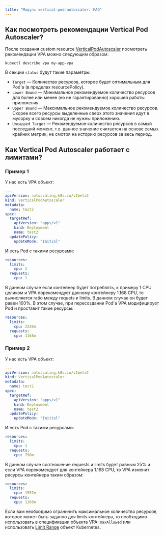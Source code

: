 ```yaml
---
title: "Модуль vertical-pod-autoscaler: FAQ"
---
```


## Как посмотреть рекомендации Vertical Pod Autoscaler?
После создания custom resource [VerticalPodAutoscaler](cr.html#verticalpodautoscaler) посмотреть рекомендации VPA можно следующим образом:

```shell
kubectl describe vpa my-app-vpa
```

В секции `status` будут такие параметры:
- `Target` — Количество ресурсов, которое будет оптимальным для Pod'а (в пределах resourcePolicy).
- `Lower Bound` — Минимальное рекомендуемое количество ресурсов для более или менее (но не гарантированно) хорошей работы приложения.
- `Upper Bound` — Максимальное рекомендуемое количество ресурсов. Скорее всего ресурсы выделенные сверх этого значения идут в мусорку и совсем никогда не нужны приложению.
- `Uncapped Target` — Рекомендуемое количество ресурсов в самый последний момент, т.е. данное значение считается на основе самых крайних метрик, не смотря на историю ресурсов за весь период.

## Как Vertical Pod Autoscaler работает с лимитами?

### Пример 1

У нас есть VPA объект:

```yaml
---
apiVersion: autoscaling.k8s.io/v1beta2
kind: VerticalPodAutoscaler
metadata:
  name: test2
spec:
  targetRef:
    apiVersion: "apps/v1"
    kind: Deployment
    name: test2
  updatePolicy:
    updateMode: "Initial"
```

И есть Pod с такими ресурсами:
```yaml
resources:
  limits:
    cpu: 2
  requests:
    cpu: 1
```

В данном случае если контейнер будет потреблять, к примеру 1 CPU целиком и VPA порекомендует данному контейнеру 1.168 CPU, то вычисляется ratio между requets и limits. В данном случае он будет равен 100%.
В этом случае, при пересоздании Pod'а VPA модифицирует Pod и проставит такие ресурсы:
```yaml
resources:
  limits:
    cpu: 2336m
  requests:
    cpu: 1168m
```

### Пример 2

У нас есть VPA объект:
```yaml
---
apiVersion: autoscaling.k8s.io/v1beta2
kind: VerticalPodAutoscaler
metadata:
  name: test2
spec:
  targetRef:
    apiVersion: "apps/v1"
    kind: Deployment
    name: test2
  updatePolicy:
    updateMode: "Initial"
```

И есть Pod с такими ресурсами:
```yaml
resources:
  limits:
    cpu: 1
  requests:
    cpu: 750m
```

В данном случае соотношение requests и limits будет равным 25% и если VPA порекомендует для контейнера 1.168 CPU, то VPA изменит ресурсы контейнера таким образом:
```yaml
resources:
  limits:
    cpu: 1557m
  requests:
    cpu: 1168m
```

Если вам необходимо ограничить максимальное количество ресурсов, которое может быть заданно для limits контейнера, то необходимо использовать в спецификации объекта VPA: `maxAllowed` или использовать [Limit Range](https://kubernetes.io/docs/tasks/administer-cluster/manage-resources/memory-default-namespace/) объект Kubernetes.

